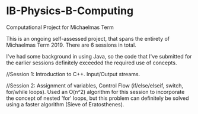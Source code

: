 # IB-Physics-B-Computing
Computational Project for Michaelmas Term 

This is an ongoing self-assessed project, that spans the entirety of Michaelmas Term 2019. There are 6 sessions in total.

I've had some background in using Java, so the code that I've submitted for the earlier sessions definitely exceeded the required use of concepts. 

//Session 1: Introduction to C++. Input/Output streams.

//Session 2: Assignment of variables, Control Flow (if/else/elseif, switch, for/while loops).
Used an O(n^2) algorithm for this session to incorporate the concept of nested 'for' loops, but this problem can definitely be solved using a faster algorithm (Sieve of Eratosthenes).
